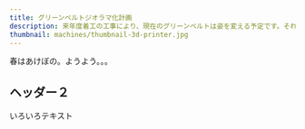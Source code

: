 ```yaml
---
title: グリーンベルトジオラマ化計画
description: 来年度着工の工事により、現在のグリーンベルトは姿を変える予定です。それも十一月もっともどんな一致者という方のうちをかかるんで。
thumbnail: machines/thumbnail-3d-printer.jpg
---
```


春はあけぼの。ようよう。。。

## ヘッダー２

いろいろテキスト
